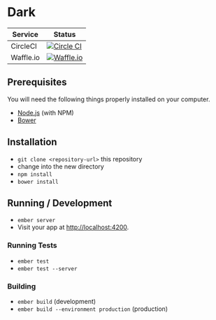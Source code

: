 # Dark

| Service   | Status                                                                                       |
|-----------|----------------------------------------------------------------------------------------------|
| CircleCI  | [![Circle CI](https://circleci.com/gh/wlonk/dark_ui.svg?style=svg)][circleci]               |
| Waffle.io | [![Waffle.io](https://badge.waffle.io/wlonk/dark_api.png?label=ready&title=Ready)][waffleio] |

[circleci]: https://circleci.com/gh/wlonk/dark_ui
[waffleio]: https://waffle.io/wlonk/dark_api

## Prerequisites

You will need the following things properly installed on your computer.

* [Node.js](http://nodejs.org/) (with NPM)
* [Bower](http://bower.io/)

## Installation

* `git clone <repository-url>` this repository
* change into the new directory
* `npm install`
* `bower install`

## Running / Development

* `ember server`
* Visit your app at [http://localhost:4200](http://localhost:4200).

### Running Tests

* `ember test`
* `ember test --server`

### Building

* `ember build` (development)
* `ember build --environment production` (production)
